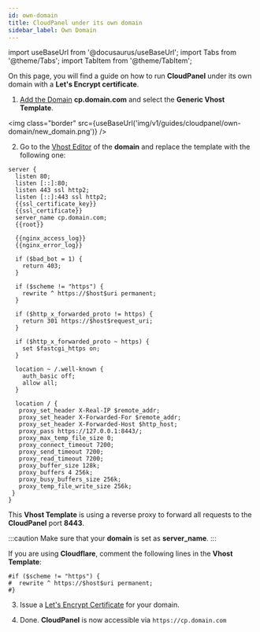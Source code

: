 ```yaml
---
id: own-domain
title: CloudPanel under its own domain
sidebar_label: Own Domain
---
```


import useBaseUrl from '@docusaurus/useBaseUrl';
import Tabs from '@theme/Tabs';
import TabItem from '@theme/TabItem';

On this page, you will find a guide on how to run **CloudPanel** under its own domain with a **Let's Encrypt certificate**.

1. [Add the Domain](../../frontend-area/domains#adding-a-domain) **cp.domain.com** and select the **Generic Vhost Template**.

<img class="border" src={useBaseUrl('img/v1/guides/cloudpanel/own-domain/new_domain.png')} />

2. Go to the [Vhost Editor](../../frontend-area/domains#vhost) of the **domain** and replace the template with the following one:

```
server {
  listen 80;
  listen [::]:80;
  listen 443 ssl http2;
  listen [::]:443 ssl http2;
  {{ssl_certificate_key}}
  {{ssl_certificate}}
  server_name cp.domain.com;
  {{root}}

  {{nginx_access_log}}
  {{nginx_error_log}}

  if ($bad_bot = 1) {
    return 403;
  }

  if ($scheme != "https") {
    rewrite ^ https://$host$uri permanent;
  }

  if ($http_x_forwarded_proto != https) {
    return 301 https://$host$request_uri;
  }
  
  if ($http_x_forwarded_proto ~ https) {
    set $fastcgi_https on;
  }

  location ~ /.well-known {
    auth_basic off;
    allow all;
  }

  location / {
   proxy_set_header X-Real-IP $remote_addr;
   proxy_set_header X-Forwarded-For $remote_addr;
   proxy_set_header X-Forwarded-Host $http_host;
   proxy_pass https://127.0.0.1:8443/;
   proxy_max_temp_file_size 0;
   proxy_connect_timeout 7200;
   proxy_send_timeout 7200;
   proxy_read_timeout 7200;
   proxy_buffer_size 128k;
   proxy_buffers 4 256k;
   proxy_busy_buffers_size 256k;
   proxy_temp_file_write_size 256k;
 }
}
```

This **Vhost Template** is using a reverse proxy to forward all requests to the **CloudPanel** port **8443**.

:::caution
Make sure that your **domain** is set as **server_name**.
:::

If you are using **Cloudflare**, comment the following lines in the **Vhost Template**:

```
#if ($scheme != "https") {
#  rewrite ^ https://$host$uri permanent;
#}
```

3. Issue a [Let's Encrypt Certificate](../../frontend-area/domains#lets-encrypt) for your domain.

4. Done. **CloudPanel** is now accessible via `https://cp.domain.com`